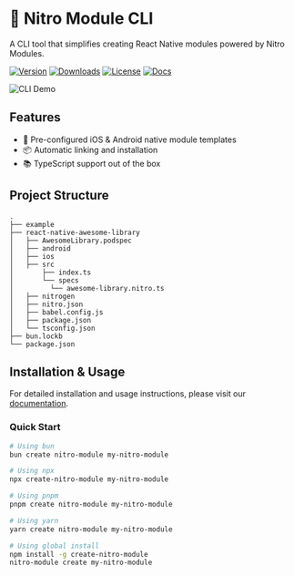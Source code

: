 # 🚀 Nitro Module CLI

A CLI tool that simplifies creating React Native modules powered by Nitro Modules.

[![Version](https://img.shields.io/npm/v/create-nitro-module.svg)](https://www.npmjs.com/package/create-nitro-module)
[![Downloads](https://img.shields.io/npm/dm/create-nitro-module.svg)](https://www.npmjs.com/package/create-nitro-module)
[![License](https://img.shields.io/npm/l/create-nitro-module.svg)](LICENSE)
[![Docs](https://img.shields.io/badge/docs-available-brightgreen.svg)](https://patrickkabwe.github.io/create-nitro-module/)

![CLI Demo](https://raw.githubusercontent.com/patrickkabwe/nitro-cli/refs/heads/main/assets/nitro-module-cli.gif)

## Features

- 📱 Pre-configured iOS & Android native module templates
- 📦 Automatic linking and installation
- 📚 TypeScript support out of the box

## Project Structure

```
.
├── example
├── react-native-awesome-library
│   ├── AwesomeLibrary.podspec
│   ├── android
│   ├── ios
│   ├── src
│       ├── index.ts
│       └── specs
│         └── awesome-library.nitro.ts
│   ├── nitrogen
│   ├── nitro.json
│   ├── babel.config.js
│   ├── package.json
│   └── tsconfig.json
├── bun.lockb
└── package.json
```

## Installation & Usage

For detailed installation and usage instructions, please visit our [documentation](https://patrickkabwe.github.io/create-nitro-module/).

### Quick Start
```bash
# Using bun
bun create nitro-module my-nitro-module

# Using npx
npx create-nitro-module my-nitro-module

# Using pnpm
pnpm create nitro-module my-nitro-module

# Using yarn
yarn create nitro-module my-nitro-module

# Using global install
npm install -g create-nitro-module
nitro-module create my-nitro-module
```

